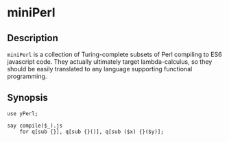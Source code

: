 miniPerl
========

## Description

`miniPerl` is a collection of Turing-complete subsets of Perl compiling to ES6
javascript code.  They actually ultimately target lambda-calculus, so they
should be easily translated to any language supporting functional programming.

## Synopsis

```Perl6
use yPerl;

say compile($_).js
    for q[sub {}], q[sub {}()], q[sub ($x) {}($y)];
```
    

    
